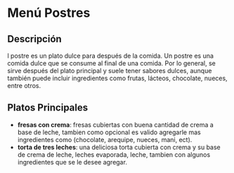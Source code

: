 # Menú Postres

## Descripción
l postre es un plato dulce para después de la comida. Un postre es una comida dulce que se consume al final de una comida. Por lo general, se sirve después del plato principal y suele tener sabores dulces, aunque también puede incluir ingredientes como frutas, lácteos, chocolate, nueces, entre otros.

## Platos Principales
- **fresas con crema**: fresas cubiertas con buena cantidad de crema a base de leche, tambien como opcional es valido agregarle mas ingredientes como (chocolate, arequipe, nueces, mani, ect).
- **torta de tres leches**: una deliciosa torta cubierta con crema y su base de crema de leche, leches evaporada, leche, tambien con algunos ingredientes que se le desee agregar.
